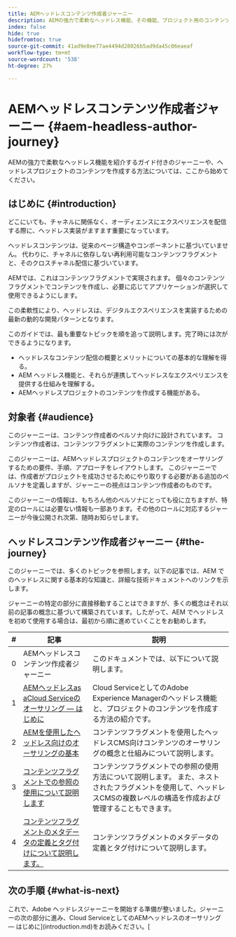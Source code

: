 ```yaml
---
title: AEMヘッドレスコンテンツ作成者ジャーニー
description: AEMの強力で柔軟なヘッドレス機能、その機能、プロジェクト用のコンテンツの作成方法を紹介するガイド付きのジャーニーについては、ここから始めてください。
index: false
hide: true
hidefromtoc: true
source-git-commit: 41ad9e8ee77ae4494d28026b5ad9da45c06eaeaf
workflow-type: tm+mt
source-wordcount: '538'
ht-degree: 27%

---
```



# AEMヘッドレスコンテンツ作成者ジャーニー {#aem-headless-author-journey}

AEMの強力で柔軟なヘッドレス機能を紹介するガイド付きのジャーニーや、ヘッドレスプロジェクトのコンテンツを作成する方法については、ここから始めてください。

## はじめに {#introduction}

どこにいても、チャネルに関係なく、オーディエンスにエクスペリエンスを配信する際に、ヘッドレス実装がますます重要になっています。

ヘッドレスコンテンツは、従来のページ構造やコンポーネントに基づいていません。 代わりに、チャネルに依存しない再利用可能なコンテンツフラグメントと、そのクロスチャネル配信に基づいています。

AEMでは、これはコンテンツフラグメントで実現されます。 個々のコンテンツフラグメントでコンテンツを作成し、必要に応じてアプリケーションが選択して使用できるようにします。

この柔軟性により、ヘッドレスは、デジタルエクスペリエンスを実装するための最新の動的な開発パターンとなります。

このガイドでは、最も重要なトピックを順を追って説明します。完了時には次ができるようになります。

* ヘッドレスなコンテンツ配信の概要とメリットについての基本的な理解を得る。
* AEM ヘッドレス機能と、それらが連携してヘッドレスなエクスペリエンスを提供する仕組みを理解する。
* AEMヘッドレスプロジェクトのコンテンツを作成する機能がある。

## 対象者 {#audience}

このジャーニーは、コンテンツ作成者のペルソナ向けに設計されています。 コンテンツ作成者は、コンテンツフラグメントに実際のコンテンツを作成します。

このジャーニーは、AEMヘッドレスプロジェクトのコンテンツをオーサリングするための要件、手順、アプローチをレイアウトします。 このジャーニーでは、作成者がプロジェクトを成功させるためにやり取りする必要がある追加のペルソナを定義しますが、ジャーニーの視点はコンテンツ作成者のものです。

このジャーニーの情報は、もちろん他のペルソナにとっても役に立ちますが、特定のロールには必要ない情報も一部あります。その他のロールに対応するジャーニーが今後公開され次第、随時お知らせします。

## ヘッドレスコンテンツ作成者ジャーニー {#the-journey}

このジャーニーでは、多くのトピックを参照します。以下の記事では、AEM でのヘッドレスに関する基本的な知識と、詳細な技術ドキュメントへのリンクを示します。

ジャーニーの特定の部分に直接移動することはできますが、多くの概念はそれ以前の記事の概念に基づいて構築されています。したがって、AEM でヘッドレスを初めて使用する場合は、最初から順に進めていくことをお勧めします。

| # | 記事 | 説明 |
|---|---|---|
| 0 | AEMヘッドレスコンテンツ作成者ジャーニー | このドキュメントでは、以下について説明します。 |
| 1 | [AEMヘッドレスas aCloud Serviceのオーサリング — はじめに](introduction.md) | Cloud ServiceとしてのAdobe Experience Managerのヘッドレス機能と、プロジェクトのコンテンツを作成する方法の紹介です。 |
| 2 | [AEMを使用したヘッドレス向けのオーサリングの基本](basics.md) | コンテンツフラグメントを使用したヘッドレスCMS向けコンテンツのオーサリングの概念と仕組みについて説明します。 |
| 3 | [コンテンツフラグメントでの参照の使用について説明します](references.md) | コンテンツフラグメントでの参照の使用方法について説明します。 また、ネストされたフラグメントを使用して、ヘッドレスCMSの複数レベルの構造を作成および管理することもできます。 |
| 4 | [コンテンツフラグメントのメタデータの定義とタグ付けについて説明します。](metadata-tagging.md) | コンテンツフラグメントのメタデータの定義とタグ付けについて説明します。 |

## 次の手順 {#what-is-next}

これで、Adobe ヘッドレスジャーニーを開始する準備が整いました。ジャーニーの次の部分に進み、Cloud ServiceとしてのAEMヘッドレスのオーサリング — はじめに](introduction.md)をお読みください。[

<!--
### Choose Your Own Adventure {#choose-your-path}

However, Adobe wants you to succeed as you get started with your AEM Headless project, regardless of your learning style. So please consider these two options.

* If you prefer to continue to **learn about headless concepts and AEM's headless technologies**, you should continue your AEM headless journey as recommended by next reviewing the document [How to Model Your Content as AEM Content Models](model-your-content.md) where you learn how to model your content structure in AEM.
* If you prefer to **learn by doing**, you can jump to the [Getting Started with AEM Headless hands-on tutorial](https://experienceleague.adobe.com/docs/experience-manager-learn/getting-started-with-aem-headless/graphql/multi-step/overview.html) where you will jump directly into AEM Headless development by implementing a simple project to expose AEM headless content.
-->
